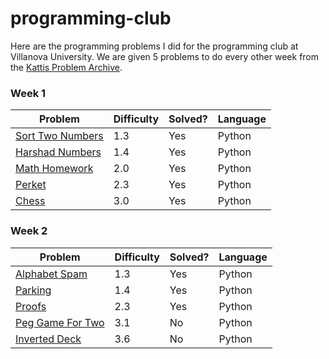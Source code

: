 # programming-club

Here are the programming problems I did for the programming club at Villanova University.
We are given 5 problems to do every other week from the [Kattis Problem Archive](https://open.kattis.com).

### Week 1
| Problem | Difficulty | Solved? | Language |
|---------|------------|---------|----------|
| [Sort Two Numbers](https://open.kattis.com/problems/sorttwonumbers) | 1.3 | Yes | Python |
| [Harshad Numbers](https://open.kattis.com/problems/harshadnumbers) | 1.4 | Yes | Python |
| [Math Homework](https://open.kattis.com/problems/mathhomework) | 2.0 | Yes | Python |
| [Perket](https://open.kattis.com/problems/perket) | 2.3 | Yes | Python |
| [Chess](https://open.kattis.com/problems/chess) | 3.0 | Yes | Python |

### Week 2
| Problem | Difficulty | Solved? | Language |
|---------|------------|---------|----------|
| [Alphabet Spam](https://open.kattis.com/problems/alphabetspam) | 1.3 | Yes | Python |
| [Parking](https://open.kattis.com/problems/parking2) | 1.4 | Yes | Python |
| [Proofs](https://open.kattis.com/problems/proofs) | 2.3 | Yes | Python |
| [Peg Game For Two](https://open.kattis.com/problems/peggamefortwo) | 3.1 | No | Python |
| [Inverted Deck](https://open.kattis.com/problems/inverteddeck) | 3.6 | No | Python |
